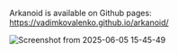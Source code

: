 Arkanoid is available on Github pages: https://vadimkovalenko.github.io/arkanoid/

![Screenshot from 2025-06-05 15-45-49](https://github.com/user-attachments/assets/422e3415-cc56-42a4-af4e-5555759101fa)
